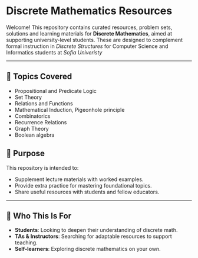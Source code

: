 # Discrete Mathematics Resources

Welcome! This repository contains curated resources, problem sets, solutions and learning materials for **Discrete Mathematics**, aimed at supporting university-level students. These are designed to complement formal instruction in _Discrete Structures_ for Computer Science and Informatics students at _Sofia Univeristy_

---

## 📘 Topics Covered

- Propositional and Predicate Logic
- Set Theory
- Relations and Functions
- Mathematical Induction, Pigeonhole principle
- Combinatorics
- Recurrence Relations
- Graph Theory
- Boolean algebra

## 🎯 Purpose

This repository is intended to:
- Supplement lecture materials with worked examples.
- Provide extra practice for mastering foundational topics.
- Share useful resources with students and fellow educators.

---

## 🧠 Who This Is For

- **Students**: Looking to deepen their understanding of discrete math.
- **TAs & Instructors**: Searching for adaptable resources to support teaching.
- **Self-learners**: Exploring discrete mathematics on your own.
